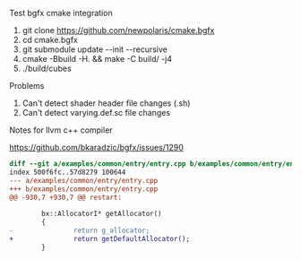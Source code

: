 Test bgfx cmake integration

1. git clone https://github.com/newpolaris/cmake.bgfx
2. cd cmake.bgfx
3. git submodule update --init --recursive
4. cmake -Bbuild -H. && make -C build/ -j4
5. ./build/cubes

Problems

1. Can't detect shader header file changes (.sh)
2. Can't detect varying.def.sc file changes

Notes for llvm c++ compiler

https://github.com/bkaradzic/bgfx/issues/1290

```diff
diff --git a/examples/common/entry/entry.cpp b/examples/common/entry/entry.cpp
index 500f6fc..57d8279 100644
--- a/examples/common/entry/entry.cpp
+++ b/examples/common/entry/entry.cpp
@@ -930,7 +930,7 @@ restart:
 
        bx::AllocatorI* getAllocator()
        {
-               return g_allocator;
+               return getDefaultAllocator();
        }
```
